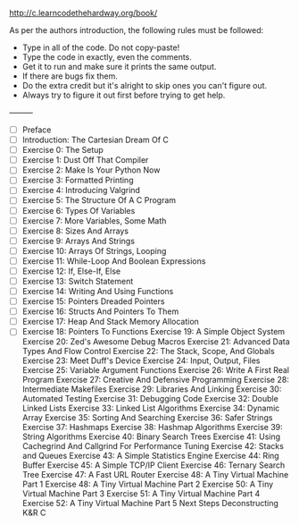 http://c.learncodethehardway.org/book/

As per the authors introduction, the following rules must be followed:
- Type in all of the code. Do not copy-paste!
- Type the code in exactly, even the comments.
- Get it to run and make sure it prints the same output.
- If there are bugs fix them.
- Do the extra credit but it's alright to skip ones you can't figure out.
- Always try to figure it out first before trying to get help.

———

- [ ] Preface
- [ ] Introduction: The Cartesian Dream Of C
- [ ] Exercise 0: The Setup
- [ ] Exercise 1: Dust Off That Compiler
- [ ] Exercise 2: Make Is Your Python Now
- [ ] Exercise 3: Formatted Printing
- [ ] Exercise 4: Introducing Valgrind
- [ ] Exercise 5: The Structure Of A C Program
- [ ] Exercise 6: Types Of Variables
- [ ] Exercise 7: More Variables, Some Math
- [ ] Exercise 8: Sizes And Arrays
- [ ] Exercise 9: Arrays And Strings
- [ ] Exercise 10: Arrays Of Strings, Looping
- [ ] Exercise 11: While-Loop And Boolean Expressions
- [ ] Exercise 12: If, Else-If, Else
- [ ] Exercise 13: Switch Statement
- [ ] Exercise 14: Writing And Using Functions
- [ ] Exercise 15: Pointers Dreaded Pointers
- [ ] Exercise 16: Structs And Pointers To Them
- [ ] Exercise 17: Heap And Stack Memory Allocation
- [ ] Exercise 18: Pointers To Functions
Exercise 19: A Simple Object System
Exercise 20: Zed's Awesome Debug Macros
Exercise 21: Advanced Data Types And Flow Control
Exercise 22: The Stack, Scope, And Globals
Exercise 23: Meet Duff's Device
Exercise 24: Input, Output, Files
Exercise 25: Variable Argument Functions
Exercise 26: Write A First Real Program
Exercise 27: Creative And Defensive Programming
Exercise 28: Intermediate Makefiles
Exercise 29: Libraries And Linking
Exercise 30: Automated Testing
Exercise 31: Debugging Code
Exercise 32: Double Linked Lists
Exercise 33: Linked List Algorithms
Exercise 34: Dynamic Array
Exercise 35: Sorting And Searching
Exercise 36: Safer Strings
Exercise 37: Hashmaps
Exercise 38: Hashmap Algorithms
Exercise 39: String Algorithms
Exercise 40: Binary Search Trees
Exercise 41: Using Cachegrind And Callgrind For Performance Tuning
Exercise 42: Stacks and Queues
Exercise 43: A Simple Statistics Engine
Exercise 44: Ring Buffer
Exercise 45: A Simple TCP/IP Client
Exercise 46: Ternary Search Tree
Exercise 47: A Fast URL Router
Exercise 48: A Tiny Virtual Machine Part 1
Exercise 48: A Tiny Virtual Machine Part 2
Exercise 50: A Tiny Virtual Machine Part 3
Exercise 51: A Tiny Virtual Machine Part 4
Exercise 52: A Tiny Virtual Machine Part 5
Next Steps
Deconstructing K&R C